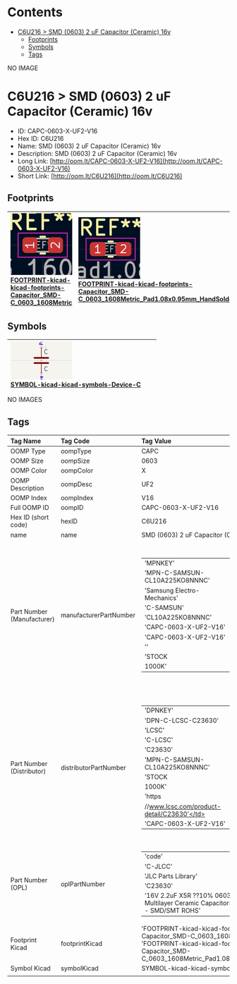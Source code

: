 



Contents
========

* [C6U216 > SMD (0603) 2 uF Capacitor (Ceramic) 16v](#c6u216--smd-0603-2-uf-capacitor-ceramic-16v)
	* [Footprints](#footprints)
	* [Symbols](#symbols)
	* [Tags](#tags)
  
NO IMAGE  
# C6U216 > SMD (0603) 2 uF Capacitor (Ceramic) 16v

- ID: CAPC-0603-X-UF2-V16
- Hex ID: C6U216
- Name: SMD (0603) 2 uF Capacitor (Ceramic) 16v
- Description: SMD (0603) 2 uF Capacitor (Ceramic) 16v
- Long Link: [http://oom.lt/CAPC-0603-X-UF2-V16](http://oom.lt/CAPC-0603-X-UF2-V16)
- Short Link: [http://oom.lt/C6U216](http://oom.lt/C6U216)

## Footprints
  

|[![](https://raw.githubusercontent.com/oomlout/oomlout_OOMP_eda_V2/main/FOOTPRINT/kicad/kicad-footprints/Capacitor_SMD/C_0603_1608Metric/image_140.png)<br>FOOTPRINT-kicad-kicad-footprints-Capacitor_SMD-C_0603_1608Metric](https://github.com/oomlout/oomlout_OOMP_eda_V2/tree/main/FOOTPRINT/kicad/kicad-footprints/Capacitor_SMD/C_0603_1608Metric/)|[![](https://raw.githubusercontent.com/oomlout/oomlout_OOMP_eda_V2/main/FOOTPRINT/kicad/kicad-footprints/Capacitor_SMD/C_0603_1608Metric_Pad1.08x0.95mm_HandSolder/image_140.png)<br>FOOTPRINT-kicad-kicad-footprints-Capacitor_SMD-C_0603_1608Metric_Pad1.08x0.95mm_HandSolder](https://github.com/oomlout/oomlout_OOMP_eda_V2/tree/main/FOOTPRINT/kicad/kicad-footprints/Capacitor_SMD/C_0603_1608Metric_Pad1.08x0.95mm_HandSolder/)||
| :--- | :--- | :--- |

## Symbols
  

|[![](https://raw.githubusercontent.com/oomlout/oomlout_OOMP_eda_V2/main/SYMBOL/kicad/kicad-symbols/Device/C/image_140.png)<br>SYMBOL-kicad-kicad-symbols-Device-C](https://github.com/oomlout/oomlout_OOMP_eda_V2/tree/main/SYMBOL/kicad/kicad-symbols/Device/C/)|||
| :--- | :--- | :--- |
  
NO IMAGES  
## Tags
  

|Tag Name|Tag Code|Tag Value|
| :--- | :--- | :--- |
|OOMP Type|oompType|CAPC|
|OOMP Size|oompSize|0603|
|OOMP Color|oompColor|X|
|OOMP Description|oompDesc|UF2|
|OOMP Index|oompIndex|V16|
|Full OOMP ID|oompID|CAPC-0603-X-UF2-V16|
|Hex ID (short code)|hexID|C6U216|
|name|name|SMD (0603) 2 uF Capacitor (Ceramic) 16v|
|Part Number (Manufacturer)|manufacturerPartNumber|<table><tr><td>'MPNKEY'</td></tr><tr><td> 'MPN-C-SAMSUN-CL10A225KO8NNNC'</td><td> 'MANUFACTURER'</td></tr><tr><td> 'Samsung Electro-Mechanics'</td><td> 'MANUCODE'</td></tr><tr><td> 'C-SAMSUN'</td><td> 'MPN'</td></tr><tr><td> 'CL10A225KO8NNNC'</td><td> 'OOMPIDPARTIAL'</td></tr><tr><td> 'CAPC-0603-X-UF2-V16'</td><td> 'OOMPID'</td></tr><tr><td> 'CAPC-0603-X-UF2-V16'</td><td> 'LINK'</td></tr><tr><td> ''</td><td> 'tags'</td></tr><tr><td> 'STOCK</td></tr><tr><td>1000K'</td></tr></table></td><td> <table><tr><td>'MPNKEY'</td></tr><tr><td> 'MPN-C-FHGUAN-0603B225K160NT'</td><td> 'MANUFACTURER'</td></tr><tr><td> 'FH (Guangdong Fenghua Advanced Tech)'</td><td> 'MANUCODE'</td></tr><tr><td> 'C-FHGUAN'</td><td> 'MPN'</td></tr><tr><td> '0603B225K160NT'</td><td> 'OOMPIDPARTIAL'</td></tr><tr><td> 'CAPC-0603-X-UF2-V16'</td><td> 'OOMPID'</td></tr><tr><td> 'CAPC-0603-X-UF2-V16'</td><td> 'LINK'</td></tr><tr><td> ''</td><td> 'tags'</td></tr><tr><td> 'STOCK</td></tr><tr><td>10K'</td></tr></table></td><td> <table><tr><td>'MPNKEY'</td></tr><tr><td> 'MPN-C-TDK-C1608X5R1C225KT000N'</td><td> 'MANUFACTURER'</td></tr><tr><td> 'TDK'</td><td> 'MANUCODE'</td></tr><tr><td> 'C-TDK'</td><td> 'MPN'</td></tr><tr><td> 'C1608X5R1C225KT000N'</td><td> 'OOMPIDPARTIAL'</td></tr><tr><td> 'CAPC-0603-X-UF2-V16'</td><td> 'OOMPID'</td></tr><tr><td> 'CAPC-0603-X-UF2-V16'</td><td> 'LINK'</td></tr><tr><td> ''</td><td> 'tags'</td></tr><tr><td> 'STOCK</td></tr><tr><td>100K'</td></tr></table></td><td> <table><tr><td>'MPNKEY'</td></tr><tr><td> 'MPN-C-MURATA-GRM188R61C225KE15D'</td><td> 'MANUFACTURER'</td></tr><tr><td> 'Murata Electronics'</td><td> 'MANUCODE'</td></tr><tr><td> 'C-MURATA'</td><td> 'MPN'</td></tr><tr><td> 'GRM188R61C225KE15D'</td><td> 'OOMPIDPARTIAL'</td></tr><tr><td> 'CAPC-0603-X-UF2-V16'</td><td> 'OOMPID'</td></tr><tr><td> 'CAPC-0603-X-UF2-V16'</td><td> 'LINK'</td></tr><tr><td> ''</td><td> 'tags'</td></tr><tr><td> 'STOCK</td></tr><tr><td>1K'</td></tr></table></td><td> <table><tr><td>'MPNKEY'</td></tr><tr><td> 'MPN-C-TAIYOY-EMK107BJ225KA-T'</td><td> 'MANUFACTURER'</td></tr><tr><td> 'Taiyo Yuden'</td><td> 'MANUCODE'</td></tr><tr><td> 'C-TAIYOY'</td><td> 'MPN'</td></tr><tr><td> 'EMK107BJ225KA-T'</td><td> 'OOMPIDPARTIAL'</td></tr><tr><td> 'CAPC-0603-X-UF2-V16'</td><td> 'OOMPID'</td></tr><tr><td> 'CAPC-0603-X-UF2-V16'</td><td> 'LINK'</td></tr><tr><td> ''</td><td> 'tags'</td></tr><tr><td> 'STOCK</td></tr><tr><td>100K'</td></tr></table></td><td> <table><tr><td>'MPNKEY'</td></tr><tr><td> 'MPN-C-YAGEO-CC0603ZRY5V7BB225'</td><td> 'MANUFACTURER'</td></tr><tr><td> 'YAGEO'</td><td> 'MANUCODE'</td></tr><tr><td> 'C-YAGEO'</td><td> 'MPN'</td></tr><tr><td> 'CC0603ZRY5V7BB225'</td><td> 'OOMPIDPARTIAL'</td></tr><tr><td> 'CAPC-0603-X-UF2-V16'</td><td> 'OOMPID'</td></tr><tr><td> 'CAPC-0603-X-UF2-V16'</td><td> 'LINK'</td></tr><tr><td> ''</td><td> 'tags'</td></tr><tr><td> 'STOCK</td></tr><tr><td>1K'</td></tr></table></td><td> <table><tr><td>'MPNKEY'</td></tr><tr><td> 'MPN-C-YAGEO-CC0603KRX5R7BB225'</td><td> 'MANUFACTURER'</td></tr><tr><td> 'YAGEO'</td><td> 'MANUCODE'</td></tr><tr><td> 'C-YAGEO'</td><td> 'MPN'</td></tr><tr><td> 'CC0603KRX5R7BB225'</td><td> 'OOMPIDPARTIAL'</td></tr><tr><td> 'CAPC-0603-X-UF2-V16'</td><td> 'OOMPID'</td></tr><tr><td> 'CAPC-0603-X-UF2-V16'</td><td> 'LINK'</td></tr><tr><td> ''</td><td> 'tags'</td></tr><tr><td> 'STOCK</td></tr><tr><td>100K'</td></tr></table></td><td> <table><tr><td>'MPNKEY'</td></tr><tr><td> 'MPN-C-FHGUAN-0603F225M160NT'</td><td> 'MANUFACTURER'</td></tr><tr><td> 'FH (Guangdong Fenghua Advanced Tech)'</td><td> 'MANUCODE'</td></tr><tr><td> 'C-FHGUAN'</td><td> 'MPN'</td></tr><tr><td> '0603F225M160NT'</td><td> 'OOMPIDPARTIAL'</td></tr><tr><td> 'CAPC-0603-X-UF2-V16'</td><td> 'OOMPID'</td></tr><tr><td> 'CAPC-0603-X-UF2-V16'</td><td> 'LINK'</td></tr><tr><td> ''</td><td> 'tags'</td></tr><tr><td> </td></tr></table></td><td> <table><tr><td>'MPNKEY'</td></tr><tr><td> 'MPN-C-WALSIN-0603F225Z160CT'</td><td> 'MANUFACTURER'</td></tr><tr><td> 'Walsin Tech Corp'</td><td> 'MANUCODE'</td></tr><tr><td> 'C-WALSIN'</td><td> 'MPN'</td></tr><tr><td> '0603F225Z160CT'</td><td> 'OOMPIDPARTIAL'</td></tr><tr><td> 'CAPC-0603-X-UF2-V16'</td><td> 'OOMPID'</td></tr><tr><td> 'CAPC-0603-X-UF2-V16'</td><td> 'LINK'</td></tr><tr><td> ''</td><td> 'tags'</td></tr><tr><td> </td></tr></table></td><td> <table><tr><td>'MPNKEY'</td></tr><tr><td> 'MPN-C-FHGUAN-0603X225K160NT'</td><td> 'MANUFACTURER'</td></tr><tr><td> 'FH (Guangdong Fenghua Advanced Tech)'</td><td> 'MANUCODE'</td></tr><tr><td> 'C-FHGUAN'</td><td> 'MPN'</td></tr><tr><td> '0603X225K160NT'</td><td> 'OOMPIDPARTIAL'</td></tr><tr><td> 'CAPC-0603-X-UF2-V16'</td><td> 'OOMPID'</td></tr><tr><td> 'CAPC-0603-X-UF2-V16'</td><td> 'LINK'</td></tr><tr><td> ''</td><td> 'tags'</td></tr><tr><td> 'STOCK</td></tr><tr><td>10K'</td></tr></table></td><td> <table><tr><td>'MPNKEY'</td></tr><tr><td> 'MPN-C-TDK-CGA3E1X5R1C225M080AC'</td><td> 'MANUFACTURER'</td></tr><tr><td> 'TDK'</td><td> 'MANUCODE'</td></tr><tr><td> 'C-TDK'</td><td> 'MPN'</td></tr><tr><td> 'CGA3E1X5R1C225M080AC'</td><td> 'OOMPIDPARTIAL'</td></tr><tr><td> 'CAPC-0603-X-UF2-V16'</td><td> 'OOMPID'</td></tr><tr><td> 'CAPC-0603-X-UF2-V16'</td><td> 'LINK'</td></tr><tr><td> ''</td><td> 'tags'</td></tr><tr><td> </td></tr></table></td><td> <table><tr><td>'MPNKEY'</td></tr><tr><td> 'MPN-C-MURATA-GRM188C71C225KE11D'</td><td> 'MANUFACTURER'</td></tr><tr><td> 'Murata Electronics'</td><td> 'MANUCODE'</td></tr><tr><td> 'C-MURATA'</td><td> 'MPN'</td></tr><tr><td> 'GRM188C71C225KE11D'</td><td> 'OOMPIDPARTIAL'</td></tr><tr><td> 'CAPC-0603-X-UF2-V16'</td><td> 'OOMPID'</td></tr><tr><td> 'CAPC-0603-X-UF2-V16'</td><td> 'LINK'</td></tr><tr><td> ''</td><td> 'tags'</td></tr><tr><td> </td></tr></table></td><td> <table><tr><td>'MPNKEY'</td></tr><tr><td> 'MPN-C-TAIYOY-EMK107BB7225KA-T'</td><td> 'MANUFACTURER'</td></tr><tr><td> 'Taiyo Yuden'</td><td> 'MANUCODE'</td></tr><tr><td> 'C-TAIYOY'</td><td> 'MPN'</td></tr><tr><td> 'EMK107BB7225KA-T'</td><td> 'OOMPIDPARTIAL'</td></tr><tr><td> 'CAPC-0603-X-UF2-V16'</td><td> 'OOMPID'</td></tr><tr><td> 'CAPC-0603-X-UF2-V16'</td><td> 'LINK'</td></tr><tr><td> ''</td><td> 'tags'</td></tr><tr><td> 'STOCK</td></tr><tr><td>1K'</td></tr></table></td><td> <table><tr><td>'MPNKEY'</td></tr><tr><td> 'MPN-C-TDK-CGA3E1X7S1C225KT000N'</td><td> 'MANUFACTURER'</td></tr><tr><td> 'TDK'</td><td> 'MANUCODE'</td></tr><tr><td> 'C-TDK'</td><td> 'MPN'</td></tr><tr><td> 'CGA3E1X7S1C225KT000N'</td><td> 'OOMPIDPARTIAL'</td></tr><tr><td> 'CAPC-0603-X-UF2-V16'</td><td> 'OOMPID'</td></tr><tr><td> 'CAPC-0603-X-UF2-V16'</td><td> 'LINK'</td></tr><tr><td> ''</td><td> 'tags'</td></tr><tr><td> </td></tr></table></td><td> <table><tr><td>'MPNKEY'</td></tr><tr><td> 'MPN-C-TDK-CGA3E1X5R1C225KT0Y0E'</td><td> 'MANUFACTURER'</td></tr><tr><td> 'TDK'</td><td> 'MANUCODE'</td></tr><tr><td> 'C-TDK'</td><td> 'MPN'</td></tr><tr><td> 'CGA3E1X5R1C225KT0Y0E'</td><td> 'OOMPIDPARTIAL'</td></tr><tr><td> 'CAPC-0603-X-UF2-V16'</td><td> 'OOMPID'</td></tr><tr><td> 'CAPC-0603-X-UF2-V16'</td><td> 'LINK'</td></tr><tr><td> ''</td><td> 'tags'</td></tr><tr><td> 'STOCK</td></tr><tr><td>1K'</td></tr></table></td><td> <table><tr><td>'MPNKEY'</td></tr><tr><td> 'MPN-C-CCTC-TCC0603X5R225K160CT'</td><td> 'MANUFACTURER'</td></tr><tr><td> 'CCTC'</td><td> 'MANUCODE'</td></tr><tr><td> 'C-CCTC'</td><td> 'MPN'</td></tr><tr><td> 'TCC0603X5R225K160CT'</td><td> 'OOMPIDPARTIAL'</td></tr><tr><td> 'CAPC-0603-X-UF2-V16'</td><td> 'OOMPID'</td></tr><tr><td> 'CAPC-0603-X-UF2-V16'</td><td> 'LINK'</td></tr><tr><td> ''</td><td> 'tags'</td></tr><tr><td> 'STOCK</td></tr><tr><td>100K'</td></tr></table></td><td> <table><tr><td>'MPNKEY'</td></tr><tr><td> 'MPN-C-TAIYOY-EMK107ABJ225KAHT'</td><td> 'MANUFACTURER'</td></tr><tr><td> 'Taiyo Yuden'</td><td> 'MANUCODE'</td></tr><tr><td> 'C-TAIYOY'</td><td> 'MPN'</td></tr><tr><td> 'EMK107ABJ225KAHT'</td><td> 'OOMPIDPARTIAL'</td></tr><tr><td> 'CAPC-0603-X-UF2-V16'</td><td> 'OOMPID'</td></tr><tr><td> 'CAPC-0603-X-UF2-V16'</td><td> 'LINK'</td></tr><tr><td> ''</td><td> 'tags'</td></tr><tr><td> 'STOCK</td></tr><tr><td>1K'</td></tr></table></td><td> <table><tr><td>'MPNKEY'</td></tr><tr><td> 'MPN-C-WALSIN-0603X225K160CT'</td><td> 'MANUFACTURER'</td></tr><tr><td> 'Walsin Tech Corp'</td><td> 'MANUCODE'</td></tr><tr><td> 'C-WALSIN'</td><td> 'MPN'</td></tr><tr><td> '0603X225K160CT'</td><td> 'OOMPIDPARTIAL'</td></tr><tr><td> 'CAPC-0603-X-UF2-V16'</td><td> 'OOMPID'</td></tr><tr><td> 'CAPC-0603-X-UF2-V16'</td><td> 'LINK'</td></tr><tr><td> ''</td><td> 'tags'</td></tr><tr><td> </td></tr></table></td><td> <table><tr><td>'MPNKEY'</td></tr><tr><td> 'MPN-C-KEMET-C0603C225K4PAC7867'</td><td> 'MANUFACTURER'</td></tr><tr><td> 'KEMET'</td><td> 'MANUCODE'</td></tr><tr><td> 'C-KEMET'</td><td> 'MPN'</td></tr><tr><td> 'C0603C225K4PAC7867'</td><td> 'OOMPIDPARTIAL'</td></tr><tr><td> 'CAPC-0603-X-UF2-V16'</td><td> 'OOMPID'</td></tr><tr><td> 'CAPC-0603-X-UF2-V16'</td><td> 'LINK'</td></tr><tr><td> ''</td><td> 'tags'</td></tr><tr><td> 'STOCK</td></tr><tr><td>1K'</td></tr></table></td><td> <table><tr><td>'MPNKEY'</td></tr><tr><td> 'MPN-C-YAGEO-CC0603MRY5V7BB225'</td><td> 'MANUFACTURER'</td></tr><tr><td> 'YAGEO'</td><td> 'MANUCODE'</td></tr><tr><td> 'C-YAGEO'</td><td> 'MPN'</td></tr><tr><td> 'CC0603MRY5V7BB225'</td><td> 'OOMPIDPARTIAL'</td></tr><tr><td> 'CAPC-0603-X-UF2-V16'</td><td> 'OOMPID'</td></tr><tr><td> 'CAPC-0603-X-UF2-V16'</td><td> 'LINK'</td></tr><tr><td> ''</td><td> 'tags'</td></tr><tr><td> </td></tr></table></td><td> <table><tr><td>'MPNKEY'</td></tr><tr><td> 'MPN-C-WALSIN-0603B225K160CT'</td><td> 'MANUFACTURER'</td></tr><tr><td> 'Walsin Tech Corp'</td><td> 'MANUCODE'</td></tr><tr><td> 'C-WALSIN'</td><td> 'MPN'</td></tr><tr><td> '0603B225K160CT'</td><td> 'OOMPIDPARTIAL'</td></tr><tr><td> 'CAPC-0603-X-UF2-V16'</td><td> 'OOMPID'</td></tr><tr><td> 'CAPC-0603-X-UF2-V16'</td><td> 'LINK'</td></tr><tr><td> ''</td><td> 'tags'</td></tr><tr><td> </td></tr></table></td><td> <table><tr><td>'MPNKEY'</td></tr><tr><td> 'MPN-C-MURATA-GRM188Z71C225KE43D'</td><td> 'MANUFACTURER'</td></tr><tr><td> 'Murata Electronics'</td><td> 'MANUCODE'</td></tr><tr><td> 'C-MURATA'</td><td> 'MPN'</td></tr><tr><td> 'GRM188Z71C225KE43D'</td><td> 'OOMPIDPARTIAL'</td></tr><tr><td> 'CAPC-0603-X-UF2-V16'</td><td> 'OOMPID'</td></tr><tr><td> 'CAPC-0603-X-UF2-V16'</td><td> 'LINK'</td></tr><tr><td> ''</td><td> 'tags'</td></tr><tr><td> </td></tr></table></td><td> <table><tr><td>'MPNKEY'</td></tr><tr><td> 'MPN-C-YAGEO-CC0603KRX7R7BB225'</td><td> 'MANUFACTURER'</td></tr><tr><td> 'YAGEO'</td><td> 'MANUCODE'</td></tr><tr><td> 'C-YAGEO'</td><td> 'MPN'</td></tr><tr><td> 'CC0603KRX7R7BB225'</td><td> 'OOMPIDPARTIAL'</td></tr><tr><td> 'CAPC-0603-X-UF2-V16'</td><td> 'OOMPID'</td></tr><tr><td> 'CAPC-0603-X-UF2-V16'</td><td> 'LINK'</td></tr><tr><td> ''</td><td> 'tags'</td></tr><tr><td> 'STOCK</td></tr><tr><td>1K'</td></tr></table></td><td> <table><tr><td>'MPNKEY'</td></tr><tr><td> 'MPN-C-TDK-C1608X7S1C225K080AE'</td><td> 'MANUFACTURER'</td></tr><tr><td> 'TDK'</td><td> 'MANUCODE'</td></tr><tr><td> 'C-TDK'</td><td> 'MPN'</td></tr><tr><td> 'C1608X7S1C225K080AE'</td><td> 'OOMPIDPARTIAL'</td></tr><tr><td> 'CAPC-0603-X-UF2-V16'</td><td> 'OOMPID'</td></tr><tr><td> 'CAPC-0603-X-UF2-V16'</td><td> 'LINK'</td></tr><tr><td> ''</td><td> 'tags'</td></tr><tr><td> </td></tr></table></td><td> <table><tr><td>'MPNKEY'</td></tr><tr><td> 'MPN-C-SAMSUN-CL10A226MO7JZNC'</td><td> 'MANUFACTURER'</td></tr><tr><td> 'Samsung Electro-Mechanics'</td><td> 'MANUCODE'</td></tr><tr><td> 'C-SAMSUN'</td><td> 'MPN'</td></tr><tr><td> 'CL10A226MO7JZNC'</td><td> 'OOMPIDPARTIAL'</td></tr><tr><td> 'CAPC-0603-X-UF2-V16'</td><td> 'OOMPID'</td></tr><tr><td> 'CAPC-0603-X-UF2-V16'</td><td> 'LINK'</td></tr><tr><td> ''</td><td> 'tags'</td></tr><tr><td> 'STOCK</td></tr><tr><td>10K'</td></tr></table></td><td> <table><tr><td>'MPNKEY'</td></tr><tr><td> 'MPN-C-SANYEA-C0603X5R226M160NT'</td><td> 'MANUFACTURER'</td></tr><tr><td> 'SANYEAR'</td><td> 'MANUCODE'</td></tr><tr><td> 'C-SANYEA'</td><td> 'MPN'</td></tr><tr><td> 'C0603X5R226M160NT'</td><td> 'OOMPIDPARTIAL'</td></tr><tr><td> 'CAPC-0603-X-UF2-V16'</td><td> 'OOMPID'</td></tr><tr><td> 'CAPC-0603-X-UF2-V16'</td><td> 'LINK'</td></tr><tr><td> ''</td><td> 'tags'</td></tr><tr><td> 'STOCK</td></tr><tr><td>1K'</td></tr></table>|
|Part Number (Distributor)|distributorPartNumber|<table><tr><td>'DPNKEY'</td></tr><tr><td> 'DPN-C-LCSC-C23630'</td><td> 'DISTRIBUTOR'</td></tr><tr><td> 'LCSC'</td><td> 'DISTRCODE'</td></tr><tr><td> 'C-LCSC'</td><td> 'DPN'</td></tr><tr><td> 'C23630'</td><td> 'MPN'</td></tr><tr><td> 'MPN-C-SAMSUN-CL10A225KO8NNNC'</td><td> 'TAGS'</td></tr><tr><td> 'STOCK</td></tr><tr><td>1000K'</td><td> 'LINK'</td></tr><tr><td> 'https</td></tr><tr><td>//www.lcsc.com/product-detail/C23630'</td><td> 'OOMPID'</td></tr><tr><td> 'CAPC-0603-X-UF2-V16'</td></tr></table></td><td> <table><tr><td>'DPNKEY'</td></tr><tr><td> 'DPN-C-LCSC-C43922'</td><td> 'DISTRIBUTOR'</td></tr><tr><td> 'LCSC'</td><td> 'DISTRCODE'</td></tr><tr><td> 'C-LCSC'</td><td> 'DPN'</td></tr><tr><td> 'C43922'</td><td> 'MPN'</td></tr><tr><td> 'MPN-C-FHGUAN-0603B225K160NT'</td><td> 'TAGS'</td></tr><tr><td> 'STOCK</td></tr><tr><td>10K'</td><td> 'LINK'</td></tr><tr><td> 'https</td></tr><tr><td>//www.lcsc.com/product-detail/C43922'</td><td> 'OOMPID'</td></tr><tr><td> 'CAPC-0603-X-UF2-V16'</td></tr></table></td><td> <table><tr><td>'DPNKEY'</td></tr><tr><td> 'DPN-C-LCSC-C76612'</td><td> 'DISTRIBUTOR'</td></tr><tr><td> 'LCSC'</td><td> 'DISTRCODE'</td></tr><tr><td> 'C-LCSC'</td><td> 'DPN'</td></tr><tr><td> 'C76612'</td><td> 'MPN'</td></tr><tr><td> 'MPN-C-TDK-C1608X5R1C225KT000N'</td><td> 'TAGS'</td></tr><tr><td> 'STOCK</td></tr><tr><td>100K'</td><td> 'LINK'</td></tr><tr><td> 'https</td></tr><tr><td>//www.lcsc.com/product-detail/C76612'</td><td> 'OOMPID'</td></tr><tr><td> 'CAPC-0603-X-UF2-V16'</td></tr></table></td><td> <table><tr><td>'DPNKEY'</td></tr><tr><td> 'DPN-C-LCSC-C77183'</td><td> 'DISTRIBUTOR'</td></tr><tr><td> 'LCSC'</td><td> 'DISTRCODE'</td></tr><tr><td> 'C-LCSC'</td><td> 'DPN'</td></tr><tr><td> 'C77183'</td><td> 'MPN'</td></tr><tr><td> 'MPN-C-MURATA-GRM188R61C225KE15D'</td><td> 'TAGS'</td></tr><tr><td> 'STOCK</td></tr><tr><td>1K'</td><td> 'LINK'</td></tr><tr><td> 'https</td></tr><tr><td>//www.lcsc.com/product-detail/C77183'</td><td> 'OOMPID'</td></tr><tr><td> 'CAPC-0603-X-UF2-V16'</td></tr></table></td><td> <table><tr><td>'DPNKEY'</td></tr><tr><td> 'DPN-C-LCSC-C92760'</td><td> 'DISTRIBUTOR'</td></tr><tr><td> 'LCSC'</td><td> 'DISTRCODE'</td></tr><tr><td> 'C-LCSC'</td><td> 'DPN'</td></tr><tr><td> 'C92760'</td><td> 'MPN'</td></tr><tr><td> 'MPN-C-TAIYOY-EMK107BJ225KA-T'</td><td> 'TAGS'</td></tr><tr><td> 'STOCK</td></tr><tr><td>100K'</td><td> 'LINK'</td></tr><tr><td> 'https</td></tr><tr><td>//www.lcsc.com/product-detail/C92760'</td><td> 'OOMPID'</td></tr><tr><td> 'CAPC-0603-X-UF2-V16'</td></tr></table></td><td> <table><tr><td>'DPNKEY'</td></tr><tr><td> 'DPN-C-LCSC-C106832'</td><td> 'DISTRIBUTOR'</td></tr><tr><td> 'LCSC'</td><td> 'DISTRCODE'</td></tr><tr><td> 'C-LCSC'</td><td> 'DPN'</td></tr><tr><td> 'C106832'</td><td> 'MPN'</td></tr><tr><td> 'MPN-C-YAGEO-CC0603ZRY5V7BB225'</td><td> 'TAGS'</td></tr><tr><td> 'STOCK</td></tr><tr><td>1K'</td><td> 'LINK'</td></tr><tr><td> 'https</td></tr><tr><td>//www.lcsc.com/product-detail/C106832'</td><td> 'OOMPID'</td></tr><tr><td> 'CAPC-0603-X-UF2-V16'</td></tr></table></td><td> <table><tr><td>'DPNKEY'</td></tr><tr><td> 'DPN-C-LCSC-C106853'</td><td> 'DISTRIBUTOR'</td></tr><tr><td> 'LCSC'</td><td> 'DISTRCODE'</td></tr><tr><td> 'C-LCSC'</td><td> 'DPN'</td></tr><tr><td> 'C106853'</td><td> 'MPN'</td></tr><tr><td> 'MPN-C-YAGEO-CC0603KRX5R7BB225'</td><td> 'TAGS'</td></tr><tr><td> 'STOCK</td></tr><tr><td>100K'</td><td> 'LINK'</td></tr><tr><td> 'https</td></tr><tr><td>//www.lcsc.com/product-detail/C106853'</td><td> 'OOMPID'</td></tr><tr><td> 'CAPC-0603-X-UF2-V16'</td></tr></table></td><td> <table><tr><td>'DPNKEY'</td></tr><tr><td> 'DPN-C-LCSC-C108341'</td><td> 'DISTRIBUTOR'</td></tr><tr><td> 'LCSC'</td><td> 'DISTRCODE'</td></tr><tr><td> 'C-LCSC'</td><td> 'DPN'</td></tr><tr><td> 'C108341'</td><td> 'MPN'</td></tr><tr><td> 'MPN-C-FHGUAN-0603F225M160NT'</td><td> 'TAGS'</td></tr><tr><td> </td><td> 'LINK'</td></tr><tr><td> 'https</td></tr><tr><td>//www.lcsc.com/product-detail/C108341'</td><td> 'OOMPID'</td></tr><tr><td> 'CAPC-0603-X-UF2-V16'</td></tr></table></td><td> <table><tr><td>'DPNKEY'</td></tr><tr><td> 'DPN-C-LCSC-C152934'</td><td> 'DISTRIBUTOR'</td></tr><tr><td> 'LCSC'</td><td> 'DISTRCODE'</td></tr><tr><td> 'C-LCSC'</td><td> 'DPN'</td></tr><tr><td> 'C152934'</td><td> 'MPN'</td></tr><tr><td> 'MPN-C-WALSIN-0603F225Z160CT'</td><td> 'TAGS'</td></tr><tr><td> </td><td> 'LINK'</td></tr><tr><td> 'https</td></tr><tr><td>//www.lcsc.com/product-detail/C152934'</td><td> 'OOMPID'</td></tr><tr><td> 'CAPC-0603-X-UF2-V16'</td></tr></table></td><td> <table><tr><td>'DPNKEY'</td></tr><tr><td> 'DPN-C-LCSC-C192431'</td><td> 'DISTRIBUTOR'</td></tr><tr><td> 'LCSC'</td><td> 'DISTRCODE'</td></tr><tr><td> 'C-LCSC'</td><td> 'DPN'</td></tr><tr><td> 'C192431'</td><td> 'MPN'</td></tr><tr><td> 'MPN-C-FHGUAN-0603X225K160NT'</td><td> 'TAGS'</td></tr><tr><td> 'STOCK</td></tr><tr><td>10K'</td><td> 'LINK'</td></tr><tr><td> 'https</td></tr><tr><td>//www.lcsc.com/product-detail/C192431'</td><td> 'OOMPID'</td></tr><tr><td> 'CAPC-0603-X-UF2-V16'</td></tr></table></td><td> <table><tr><td>'DPNKEY'</td></tr><tr><td> 'DPN-C-LCSC-C194110'</td><td> 'DISTRIBUTOR'</td></tr><tr><td> 'LCSC'</td><td> 'DISTRCODE'</td></tr><tr><td> 'C-LCSC'</td><td> 'DPN'</td></tr><tr><td> 'C194110'</td><td> 'MPN'</td></tr><tr><td> 'MPN-C-TDK-CGA3E1X5R1C225M080AC'</td><td> 'TAGS'</td></tr><tr><td> </td><td> 'LINK'</td></tr><tr><td> 'https</td></tr><tr><td>//www.lcsc.com/product-detail/C194110'</td><td> 'OOMPID'</td></tr><tr><td> 'CAPC-0603-X-UF2-V16'</td></tr></table></td><td> <table><tr><td>'DPNKEY'</td></tr><tr><td> 'DPN-C-LCSC-C237436'</td><td> 'DISTRIBUTOR'</td></tr><tr><td> 'LCSC'</td><td> 'DISTRCODE'</td></tr><tr><td> 'C-LCSC'</td><td> 'DPN'</td></tr><tr><td> 'C237436'</td><td> 'MPN'</td></tr><tr><td> 'MPN-C-MURATA-GRM188C71C225KE11D'</td><td> 'TAGS'</td></tr><tr><td> </td><td> 'LINK'</td></tr><tr><td> 'https</td></tr><tr><td>//www.lcsc.com/product-detail/C237436'</td><td> 'OOMPID'</td></tr><tr><td> 'CAPC-0603-X-UF2-V16'</td></tr></table></td><td> <table><tr><td>'DPNKEY'</td></tr><tr><td> 'DPN-C-LCSC-C337443'</td><td> 'DISTRIBUTOR'</td></tr><tr><td> 'LCSC'</td><td> 'DISTRCODE'</td></tr><tr><td> 'C-LCSC'</td><td> 'DPN'</td></tr><tr><td> 'C337443'</td><td> 'MPN'</td></tr><tr><td> 'MPN-C-TAIYOY-EMK107BB7225KA-T'</td><td> 'TAGS'</td></tr><tr><td> 'STOCK</td></tr><tr><td>1K'</td><td> 'LINK'</td></tr><tr><td> 'https</td></tr><tr><td>//www.lcsc.com/product-detail/C337443'</td><td> 'OOMPID'</td></tr><tr><td> 'CAPC-0603-X-UF2-V16'</td></tr></table></td><td> <table><tr><td>'DPNKEY'</td></tr><tr><td> 'DPN-C-LCSC-C338110'</td><td> 'DISTRIBUTOR'</td></tr><tr><td> 'LCSC'</td><td> 'DISTRCODE'</td></tr><tr><td> 'C-LCSC'</td><td> 'DPN'</td></tr><tr><td> 'C338110'</td><td> 'MPN'</td></tr><tr><td> 'MPN-C-TDK-CGA3E1X7S1C225KT000N'</td><td> 'TAGS'</td></tr><tr><td> </td><td> 'LINK'</td></tr><tr><td> 'https</td></tr><tr><td>//www.lcsc.com/product-detail/C338110'</td><td> 'OOMPID'</td></tr><tr><td> 'CAPC-0603-X-UF2-V16'</td></tr></table></td><td> <table><tr><td>'DPNKEY'</td></tr><tr><td> 'DPN-C-LCSC-C342965'</td><td> 'DISTRIBUTOR'</td></tr><tr><td> 'LCSC'</td><td> 'DISTRCODE'</td></tr><tr><td> 'C-LCSC'</td><td> 'DPN'</td></tr><tr><td> 'C342965'</td><td> 'MPN'</td></tr><tr><td> 'MPN-C-TDK-CGA3E1X5R1C225KT0Y0E'</td><td> 'TAGS'</td></tr><tr><td> 'STOCK</td></tr><tr><td>1K'</td><td> 'LINK'</td></tr><tr><td> 'https</td></tr><tr><td>//www.lcsc.com/product-detail/C342965'</td><td> 'OOMPID'</td></tr><tr><td> 'CAPC-0603-X-UF2-V16'</td></tr></table></td><td> <table><tr><td>'DPNKEY'</td></tr><tr><td> 'DPN-C-LCSC-C380320'</td><td> 'DISTRIBUTOR'</td></tr><tr><td> 'LCSC'</td><td> 'DISTRCODE'</td></tr><tr><td> 'C-LCSC'</td><td> 'DPN'</td></tr><tr><td> 'C380320'</td><td> 'MPN'</td></tr><tr><td> 'MPN-C-CCTC-TCC0603X5R225K160CT'</td><td> 'TAGS'</td></tr><tr><td> 'STOCK</td></tr><tr><td>100K'</td><td> 'LINK'</td></tr><tr><td> 'https</td></tr><tr><td>//www.lcsc.com/product-detail/C380320'</td><td> 'OOMPID'</td></tr><tr><td> 'CAPC-0603-X-UF2-V16'</td></tr></table></td><td> <table><tr><td>'DPNKEY'</td></tr><tr><td> 'DPN-C-LCSC-C385892'</td><td> 'DISTRIBUTOR'</td></tr><tr><td> 'LCSC'</td><td> 'DISTRCODE'</td></tr><tr><td> 'C-LCSC'</td><td> 'DPN'</td></tr><tr><td> 'C385892'</td><td> 'MPN'</td></tr><tr><td> 'MPN-C-TAIYOY-EMK107ABJ225KAHT'</td><td> 'TAGS'</td></tr><tr><td> 'STOCK</td></tr><tr><td>1K'</td><td> 'LINK'</td></tr><tr><td> 'https</td></tr><tr><td>//www.lcsc.com/product-detail/C385892'</td><td> 'OOMPID'</td></tr><tr><td> 'CAPC-0603-X-UF2-V16'</td></tr></table></td><td> <table><tr><td>'DPNKEY'</td></tr><tr><td> 'DPN-C-LCSC-C388025'</td><td> 'DISTRIBUTOR'</td></tr><tr><td> 'LCSC'</td><td> 'DISTRCODE'</td></tr><tr><td> 'C-LCSC'</td><td> 'DPN'</td></tr><tr><td> 'C388025'</td><td> 'MPN'</td></tr><tr><td> 'MPN-C-WALSIN-0603X225K160CT'</td><td> 'TAGS'</td></tr><tr><td> </td><td> 'LINK'</td></tr><tr><td> 'https</td></tr><tr><td>//www.lcsc.com/product-detail/C388025'</td><td> 'OOMPID'</td></tr><tr><td> 'CAPC-0603-X-UF2-V16'</td></tr></table></td><td> <table><tr><td>'DPNKEY'</td></tr><tr><td> 'DPN-C-LCSC-C452748'</td><td> 'DISTRIBUTOR'</td></tr><tr><td> 'LCSC'</td><td> 'DISTRCODE'</td></tr><tr><td> 'C-LCSC'</td><td> 'DPN'</td></tr><tr><td> 'C452748'</td><td> 'MPN'</td></tr><tr><td> 'MPN-C-KEMET-C0603C225K4PAC7867'</td><td> 'TAGS'</td></tr><tr><td> 'STOCK</td></tr><tr><td>1K'</td><td> 'LINK'</td></tr><tr><td> 'https</td></tr><tr><td>//www.lcsc.com/product-detail/C452748'</td><td> 'OOMPID'</td></tr><tr><td> 'CAPC-0603-X-UF2-V16'</td></tr></table></td><td> <table><tr><td>'DPNKEY'</td></tr><tr><td> 'DPN-C-LCSC-C519506'</td><td> 'DISTRIBUTOR'</td></tr><tr><td> 'LCSC'</td><td> 'DISTRCODE'</td></tr><tr><td> 'C-LCSC'</td><td> 'DPN'</td></tr><tr><td> 'C519506'</td><td> 'MPN'</td></tr><tr><td> 'MPN-C-YAGEO-CC0603MRY5V7BB225'</td><td> 'TAGS'</td></tr><tr><td> </td><td> 'LINK'</td></tr><tr><td> 'https</td></tr><tr><td>//www.lcsc.com/product-detail/C519506'</td><td> 'OOMPID'</td></tr><tr><td> 'CAPC-0603-X-UF2-V16'</td></tr></table></td><td> <table><tr><td>'DPNKEY'</td></tr><tr><td> 'DPN-C-LCSC-C525501'</td><td> 'DISTRIBUTOR'</td></tr><tr><td> 'LCSC'</td><td> 'DISTRCODE'</td></tr><tr><td> 'C-LCSC'</td><td> 'DPN'</td></tr><tr><td> 'C525501'</td><td> 'MPN'</td></tr><tr><td> 'MPN-C-WALSIN-0603B225K160CT'</td><td> 'TAGS'</td></tr><tr><td> </td><td> 'LINK'</td></tr><tr><td> 'https</td></tr><tr><td>//www.lcsc.com/product-detail/C525501'</td><td> 'OOMPID'</td></tr><tr><td> 'CAPC-0603-X-UF2-V16'</td></tr></table></td><td> <table><tr><td>'DPNKEY'</td></tr><tr><td> 'DPN-C-LCSC-C576485'</td><td> 'DISTRIBUTOR'</td></tr><tr><td> 'LCSC'</td><td> 'DISTRCODE'</td></tr><tr><td> 'C-LCSC'</td><td> 'DPN'</td></tr><tr><td> 'C576485'</td><td> 'MPN'</td></tr><tr><td> 'MPN-C-MURATA-GRM188Z71C225KE43D'</td><td> 'TAGS'</td></tr><tr><td> </td><td> 'LINK'</td></tr><tr><td> 'https</td></tr><tr><td>//www.lcsc.com/product-detail/C576485'</td><td> 'OOMPID'</td></tr><tr><td> 'CAPC-0603-X-UF2-V16'</td></tr></table></td><td> <table><tr><td>'DPNKEY'</td></tr><tr><td> 'DPN-C-LCSC-C914769'</td><td> 'DISTRIBUTOR'</td></tr><tr><td> 'LCSC'</td><td> 'DISTRCODE'</td></tr><tr><td> 'C-LCSC'</td><td> 'DPN'</td></tr><tr><td> 'C914769'</td><td> 'MPN'</td></tr><tr><td> 'MPN-C-YAGEO-CC0603KRX7R7BB225'</td><td> 'TAGS'</td></tr><tr><td> 'STOCK</td></tr><tr><td>1K'</td><td> 'LINK'</td></tr><tr><td> 'https</td></tr><tr><td>//www.lcsc.com/product-detail/C914769'</td><td> 'OOMPID'</td></tr><tr><td> 'CAPC-0603-X-UF2-V16'</td></tr></table></td><td> <table><tr><td>'DPNKEY'</td></tr><tr><td> 'DPN-C-LCSC-C1517848'</td><td> 'DISTRIBUTOR'</td></tr><tr><td> 'LCSC'</td><td> 'DISTRCODE'</td></tr><tr><td> 'C-LCSC'</td><td> 'DPN'</td></tr><tr><td> 'C1517848'</td><td> 'MPN'</td></tr><tr><td> 'MPN-C-TDK-C1608X7S1C225K080AE'</td><td> 'TAGS'</td></tr><tr><td> </td><td> 'LINK'</td></tr><tr><td> 'https</td></tr><tr><td>//www.lcsc.com/product-detail/C1517848'</td><td> 'OOMPID'</td></tr><tr><td> 'CAPC-0603-X-UF2-V16'</td></tr></table></td><td> <table><tr><td>'DPNKEY'</td></tr><tr><td> 'DPN-C-LCSC-C2762594'</td><td> 'DISTRIBUTOR'</td></tr><tr><td> 'LCSC'</td><td> 'DISTRCODE'</td></tr><tr><td> 'C-LCSC'</td><td> 'DPN'</td></tr><tr><td> 'C2762594'</td><td> 'MPN'</td></tr><tr><td> 'MPN-C-SAMSUN-CL10A226MO7JZNC'</td><td> 'TAGS'</td></tr><tr><td> 'STOCK</td></tr><tr><td>10K'</td><td> 'LINK'</td></tr><tr><td> 'https</td></tr><tr><td>//www.lcsc.com/product-detail/C2762594'</td><td> 'OOMPID'</td></tr><tr><td> 'CAPC-0603-X-UF2-V16'</td></tr></table></td><td> <table><tr><td>'DPNKEY'</td></tr><tr><td> 'DPN-C-LCSC-C2835567'</td><td> 'DISTRIBUTOR'</td></tr><tr><td> 'LCSC'</td><td> 'DISTRCODE'</td></tr><tr><td> 'C-LCSC'</td><td> 'DPN'</td></tr><tr><td> 'C2835567'</td><td> 'MPN'</td></tr><tr><td> 'MPN-C-SANYEA-C0603X5R226M160NT'</td><td> 'TAGS'</td></tr><tr><td> 'STOCK</td></tr><tr><td>1K'</td><td> 'LINK'</td></tr><tr><td> 'https</td></tr><tr><td>//www.lcsc.com/product-detail/C2835567'</td><td> 'OOMPID'</td></tr><tr><td> 'CAPC-0603-X-UF2-V16'</td></tr></table>|
|Part Number (OPL)|oplPartNumber|<table><tr><td>'code'</td></tr><tr><td> 'C-JLCC'</td><td> 'name'</td></tr><tr><td> 'JLC Parts Library'</td><td> 'partID'</td></tr><tr><td> 'C23630'</td><td> 'partName'</td></tr><tr><td> '16V 2.2uF X5R ??10% 0603  Multilayer Ceramic Capacitors MLCC - SMD/SMT ROHS'</td></tr></table>|
|Footprint Kicad|footprintKicad|'FOOTPRINT-kicad-kicad-footprints-Capacitor_SMD-C_0603_1608Metric', 'FOOTPRINT-kicad-kicad-footprints-Capacitor_SMD-C_0603_1608Metric_Pad1.08x0.95mm_HandSolder'|
|Symbol Kicad|symbolKicad|SYMBOL-kicad-kicad-symbols-Device-C|
||||
